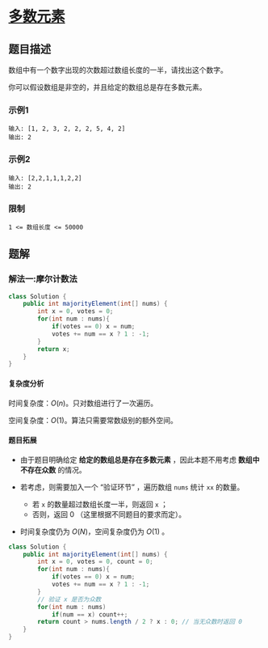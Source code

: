 # [多数元素](https://leetcode-cn.com/problems/majority-element/)
## 题目描述
数组中有一个数字出现的次数超过数组长度的一半，请找出这个数字。

你可以假设数组是非空的，并且给定的数组总是存在多数元素。
### 示例1
```
输入: [1, 2, 3, 2, 2, 2, 5, 4, 2]
输出: 2
```
### 示例2
```
输入: [2,2,1,1,1,2,2]
输出: 2
```
### 限制
```
1 <= 数组长度 <= 50000
```
## 题解
### 解法一:摩尔计数法
```java
class Solution {
    public int majorityElement(int[] nums) {
        int x = 0, votes = 0;
        for(int num : nums){
            if(votes == 0) x = num;
            votes += num == x ? 1 : -1;
        }
        return x;
    }
}
```
#### 复杂度分析
时间复杂度：$O(n)$。只对数组进行了一次遍历。

空间复杂度：$O(1)$。算法只需要常数级别的额外空间。

#### 题目拓展
- 由于题目明确给定 **给定的数组总是存在多数元素** ，因此本题不用考虑 **数组中不存在众数** 的情况。
- 若考虑，则需要加入一个 “验证环节” ，遍历数组 `nums` 统计 `xx` 的数量。
  - 若 `x` 的数量超过数组长度一半，则返回 `x` ；
  - 否则，返回 0 （这里根据不同题目的要求而定）。

- 时间复杂度仍为 $O(N)$，空间复杂度仍为 $O(1)$ 。
```java
class Solution {
    public int majorityElement(int[] nums) {
        int x = 0, votes = 0, count = 0;
        for(int num : nums){
            if(votes == 0) x = num;
            votes += num == x ? 1 : -1;
        }
        // 验证 x 是否为众数
        for(int num : nums)
            if(num == x) count++;
        return count > nums.length / 2 ? x : 0; // 当无众数时返回 0
    }
}
```
